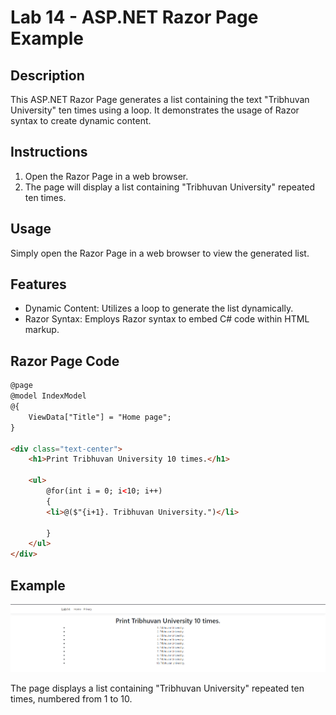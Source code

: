 # Lab 14 - ASP.NET Razor Page Example

## Description
This ASP.NET Razor Page generates a list containing the text "Tribhuvan University" ten times using a loop. It demonstrates the usage of Razor syntax to create dynamic content.

## Instructions
1. Open the Razor Page in a web browser.
2. The page will display a list containing "Tribhuvan University" repeated ten times.

## Usage
Simply open the Razor Page in a web browser to view the generated list.

## Features
- Dynamic Content: Utilizes a loop to generate the list dynamically.
- Razor Syntax: Employs Razor syntax to embed C# code within HTML markup.

## Razor Page Code
```html
@page
@model IndexModel
@{
    ViewData["Title"] = "Home page";
}

<div class="text-center">
    <h1>Print Tribhuvan University 10 times.</h1>

    <ul>
        @for(int i = 0; i<10; i++)
        {
        <li>@($"{i+1}. Tribhuvan University.")</li>
            
        }
    </ul>
</div>
```

## Example
![ASP.NET Razor Page Example](razor_page_example.png)

The page displays a list containing "Tribhuvan University" repeated ten times, numbered from 1 to 10.